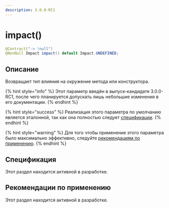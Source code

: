 ```yaml
---
description: 3.0.0-RC1
---
```


# impact()

```java
@Contract("-> !null")
@NonNull Impact impact() default Impact.UNDEFINED;
```

## Описание

Возвращает тип влияния на окружение метода или конструктора.

{% hint style="info" %}
Этот параметр введён в выпуск-кандидате 3.0.0-RC1, после чего планируется допускать лишь небольшие изменения в его документации.
{% endhint %}

{% hint style="success" %}
Реализация этого параметра по умолчанию является эталонной, так как она полностью следует [спецификации](impact.md#specifikaciya).
{% endhint %}

{% hint style="warning" %}
Для того чтобы применение этого параметра было максимально эффективно, следуйте [рекомендациям по применению](impact.md#rekomendacii-po-primeneniyu).
{% endhint %}

## Спецификация

Этот раздел находится активной в разработке.

## Рекомендации по применению

Этот раздел находится активной в разработке.
